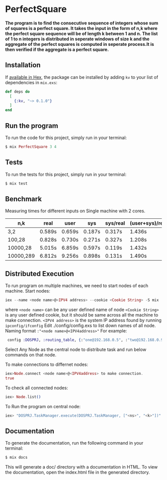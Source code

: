 # PerfectSquare

**The program is to find the consecutive sequence of integers whose sum of squares is a perfect square. 
It takes the input in the form of n,k where the perfect square sequence will be of length k between 1 and n.
The list of 1 to n integers is distributed in seperate windows of size k and the aggregate of the perfect squares 
is computed in seperate process.It is then verified if the aggregate is a perfect square.**

## Installation

If [available in Hex](https://hex.pm/docs/publish), the package can be installed
by adding `kv` to your list of dependencies in `mix.exs`:

```elixir
def deps do
  [
    {:kv, "~> 0.1.0"}
  ]
end
```
## Run the program

To run the code for this project, simply run in your terminal:

```elixir
$ mix PerfectSquare 3 4
```

## Tests

To run the tests for this project, simply run in your terminal:

```elixir
$ mix test
```

## Benchmark

Measuring times for different inputs on Single machine with 2 cores.

| n,k       | real   | user   | sys    | sys/real | (user+sys)/real |
|-----------|--------|--------|--------|----------|-----------------|
| 3,2       | 0.589s | 0.659s | 0.187s | 0.317s   | 1.436s          |
| 100,28    | 0.828s | 0.730s | 0.271s | 0.327s   | 1.208s          |
| 10000,28  | 5.015s | 6.859s | 0.597s | 0.119s   | 1.432s          |
| 10000,289 | 6.812s | 9.256s | 0.898s | 0.131s   | 1.490s          |


## Distributed Execution

To run program on multiple machines, we need to start nodes of each machine.
Start nodes:

```elixir
iex --name <node name>@<IPV4 address> --cookie <Cookie String> -S mix
``` 
where `<node name>` can be any user defined name of node
`<Cookie String>` is any user defined cookie, but it should be same across all the machine to make connection.
`<IPV4 address>` is the system IP address found by running `ipconfig/ifconfig`
Edit ./config/config.exs to list down names of all node. Naming format `:"<node name>@<IPV4address>"`
For example:

```elixir
 config :DOSPRJ, :routing_table, {:"one@192.168.0.5", :"two@192.168.0.9",...}
```

Select Any Node as the central node to distribute task and run below commands on that node.

To make connections to differnet nodes:

```elixir
iex>Node.connect <node name>@<IPV4address> to make connection.
true
```

To check all connected nodes:

```elixir
iex> Node.list()
```
To Run the program on central node:

```elixir
iex> "DOSPRJ.TaskManager.execute(DOSPRJ.TaskManager, ["<ns>", "<k>"])"
```

## Documentation

To generate the documentation, run the following command in your terminal:

```elixir
$ mix docs
```
This will generate a doc/ directory with a documentation in HTML. 
To view the documentation, open the index.html file in the generated directory.

